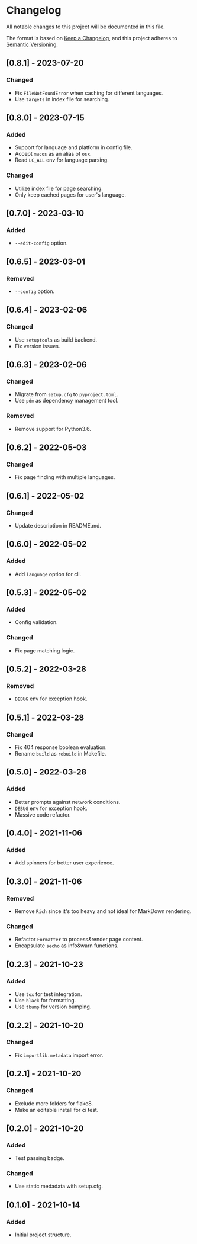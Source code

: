 # Changelog

All notable changes to this project will be documented in this file.

The format is based on [Keep a Changelog](https://keepachangelog.com/en/1.0.0/),
and this project adheres to [Semantic Versioning](https://semver.org/spec/v2.0.0.html).

## [0.8.1] - 2023-07-20
### Changed
- Fix `FileNotFoundError` when caching for different languages.
- Use `targets` in index file for searching.

## [0.8.0] - 2023-07-15
### Added
- Support for language and platform in config file.
- Accept `macos` as an alias of `osx`.
- Read `LC_ALL` env for language parsing.
### Changed
- Utilize index file for page searching.
- Only keep cached pages for user's language.

## [0.7.0] - 2023-03-10
### Added
- `--edit-config` option.

## [0.6.5] - 2023-03-01
### Removed
- `--config` option.

## [0.6.4] - 2023-02-06
### Changed
- Use `setuptools` as build backend.
- Fix version issues.

## [0.6.3] - 2023-02-06
### Changed
- Migrate from `setup.cfg` to `pyproject.toml`.
- Use `pdm` as dependency management tool.
### Removed
- Remove support for Python3.6.

## [0.6.2] - 2022-05-03
### Changed
- Fix page finding with multiple languages.

## [0.6.1] - 2022-05-02
### Changed
- Update description in README.md.

## [0.6.0] - 2022-05-02
### Added
- Add `language` option for cli.

## [0.5.3] - 2022-05-02
### Added
- Config validation.
### Changed
- Fix page matching logic.

## [0.5.2] - 2022-03-28
### Removed
- `DEBUG` env for exception hook.

## [0.5.1] - 2022-03-28
### Changed
- Fix 404 response boolean evaluation.
- Rename `build` as `rebuild` in Makefile.

## [0.5.0] - 2022-03-28
### Added
- Better prompts against network conditions.
- `DEBUG` env for exception hook.
- Massive code refactor.

## [0.4.0] - 2021-11-06
### Added
- Add spinners for better user experience.

## [0.3.0] - 2021-11-06
### Removed
- Remove `Rich` since it's too heavy and not ideal for MarkDown rendering.

### Changed
- Refactor `Formatter` to process&render page content.
- Encapsulate `secho` as info&warn functions.

## [0.2.3] - 2021-10-23
### Added
- Use `tox` for test integration.
- Use `black` for formatting.
- Use `tbump` for version bumping.

## [0.2.2] - 2021-10-20
### Changed
- Fix `importlib.metadata` import error.

## [0.2.1] - 2021-10-20
### Changed
- Exclude more folders for flake8.
- Make an editable install for ci test.

## [0.2.0] - 2021-10-20
### Added
- Test passing badge.

### Changed
- Use static medadata with setup.cfg.

## [0.1.0] - 2021-10-14
### Added
- Initial project structure.
